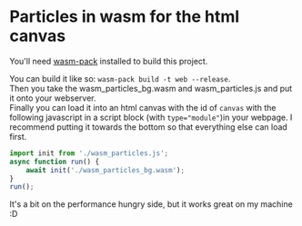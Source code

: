# Particles in wasm for the html canvas

You'll need [wasm-pack](https://github.com/rustwasm/wasm-pack) installed to build this project.

You can build it like so: `wasm-pack build -t web --release`.  
Then you take the wasm_particles_bg.wasm and wasm_particles.js and put it onto your webserver.  
Finally you can load it into an html canvas with the id of `canvas` with the following javascript in a script block (with `type="module"`)in your webpage. I recommend putting it towards the bottom so that everything else can load first.

```js
import init from './wasm_particles.js';
async function run() {
    await init('./wasm_particles_bg.wasm');
}
run();
```

It's a bit on the performance hungry side, but it works great on my machine :D
